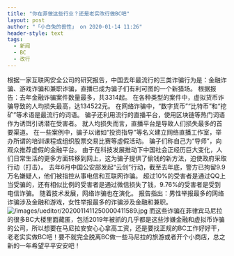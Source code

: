 ```yaml
---
title: "你在菲做这些行业？还是老实改行做BC吧"
layout: post
author: "「小白兔的兽性」 on 2020-01-14 11:26"
header-style: text
tags:
  - 新闻
  - BC
  - 改行
---
```


根据一家互联网安全公司的研究报告，中国去年最流行的三类诈骗行为是：金融诈骗、游戏诈骗和兼职诈骗，直播已成为骗子们有利可图的一个新猎场。
根据报告：去年金融诈骗案件数量最多，共3314起。
在各种类型的案件中，虚拟货币诈骗导致的人均损失最高，达134522元。
在网络诈骗中，“数字货币”“比特币”和“挖矿”等术语是最流行的词语。
骗子还利用流行的直播平台，使用区块链等热门词语作为诱饵引诱潜在受害者。
就人均损失而言，直播平台是导致人们损失最多的首要渠道。
在一些案例中，骗子以诸如“投资指导”等名义建立网络直播工作室，举办所谓的培训课程或组织股票交易比赛等虚假活动。
骗子们称自己为“导师”，向观众推荐虚假的金融平台。
由于在科技发展推动下中国社会正经历巨大变化，人们日常生活的更多方面转移到网上，这为骗子提供了偷钱的新方法，迫使政府采取行动（打击）。
去年6月中国公安部发起“云剑”行动，截至去年底，警方已拘留9.9万名嫌疑人，他们被指控从事电信和互联网诈骗。
超过10%的受害者是通过QQ上当受骗的，还有相似比例的受害者是通过微信损失了钱，9.76%的受害者是受到电信诈骗。
随着技术发展，网络诈骗也在演化。
报告指出：男性举报最多的网络诈骗涉及金融和游戏，女性举报最多的诈骗涉及金融和兼职。
<img src="http://images.feileyuan.com/images/ueditor/2020011411250000411589.jpg" title="/images/ueditor/2020011411250000411589.jpg" alt="/images/ueditor/2020011411250000411589.jpg">
而这些诈骗在菲律宾马尼拉的很多BC大楼里面藏匿，包括2019年被抓的几乎都是这些涉嫌金融和虚拟币诈骗的公司，所以想要在马尼拉安安心心拿高工资，还是要找正规的BC工作好好干，老老实实做BC吧！要不就完全脱离BC做一些马尼拉的旅游或者开个小商店，总之新的一年希望平平安安吧！

